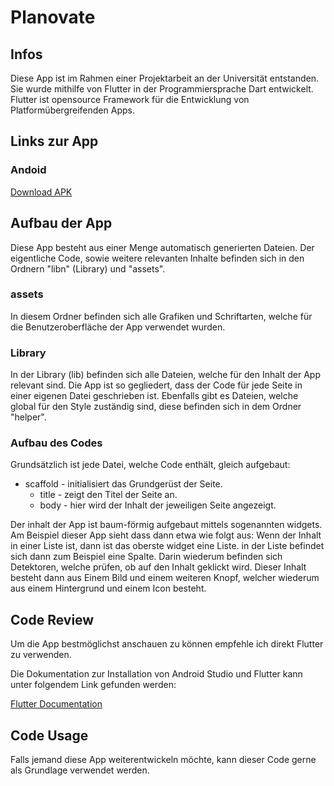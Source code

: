 # Planovate

## Infos

Diese App ist im Rahmen einer Projektarbeit an der Universität entstanden.
Sie wurde mithilfe von Flutter in der Programmiersprache Dart entwickelt.
Flutter ist opensource Framework für die Entwicklung von Platformübergreifenden Apps.

## Links zur App

### Andoid
[Download APK](https://github.com/Maxinio-berincini/Planovate/raw/master/apk/Planovate_base.apk)

## Aufbau der App

Diese App besteht aus einer Menge automatisch generierten Dateien. Der eigentliche Code, sowie weitere relevanten Inhalte befinden sich in den Ordnern "libn" (Library) und "assets".

### assets

In diesem Ordner befinden sich alle Grafiken und Schriftarten, welche für die Benutzeroberfläche der App verwendet wurden.

### Library

In der Library (lib) befinden sich alle Dateien, welche für den Inhalt der App relevant sind.
Die App ist so gegliedert, dass der Code für jede Seite in einer eigenen Datei geschrieben ist.
Ebenfalls gibt es Dateien, welche global für den Style zuständig sind, diese befinden sich in dem Ordner "helper".

### Aufbau des Codes

Grundsätzlich ist jede Datei, welche Code enthält, gleich aufgebaut:

* scaffold  -  initialisiert das Grundgerüst der Seite.
    * title  -  zeigt den Titel der Seite an.
    * body  -  hier wird der Inhalt der jeweiligen Seite angezeigt.

Der inhalt der App ist baum-förmig aufgebaut mittels sogenannten widgets.
Am Beispiel dieser App sieht dass dann etwa wie folgt aus:
Wenn der Inhalt in einer Liste ist, dann ist das oberste widget eine Liste. in der Liste befindet sich dann zum Beispiel eine Spalte.
Darin wiederum befinden sich Detektoren, welche prüfen, ob auf den Inhalt geklickt wird. Dieser Inhalt besteht dann aus Einem Bild und einem weiteren Knopf, welcher wiederum aus einem Hintergrund und einem Icon besteht.



## Code Review

Um die App bestmöglichst anschauen zu können empfehle ich direkt Flutter zu verwenden.

Die Dokumentation zur Installation von Android Studio und Flutter kann unter folgendem Link gefunden werden:

[Flutter Documentation](https://docs.flutter.dev/get-started/install/ "Flutter Documentation")



## Code Usage

Falls jemand diese App weiterentwickeln möchte, kann dieser Code gerne als Grundlage verwendet werden.

